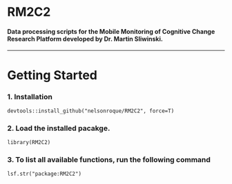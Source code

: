 # RM2C2

#### Data processing scripts for the Mobile Monitoring of Cognitive Change Research Platform developed by Dr. Martin Sliwinski.
---

# Getting Started

### 1. Installation

```{r}
devtools::install_github("nelsonroque/RM2C2", force=T)
```

### 2. Load the installed pacakge.
```
library(RM2C2)
```

### 3. To list all available functions, run the following command
```lsf.str("package:RM2C2")```
